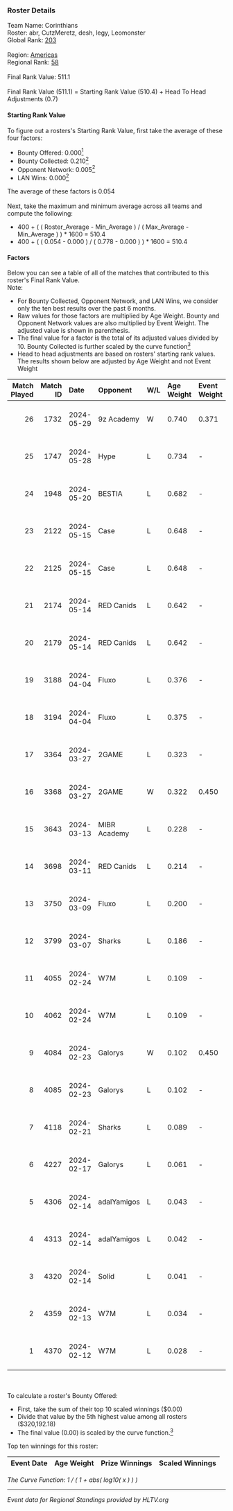 ### Roster Details<br />
Team Name: Corinthians<br />
Roster: abr, CutzMeretz, desh, legy, Leomonster<br />
Global Rank: [203](../standings_global.md)<br />
<br />
Region: [Americas]( ../standings_americas.md)<br />
Regional Rank: [58]( ../standings_americas.md)<br />
<br />
Final Rank Value:  511.1<br />
<br />
Final Rank Value (511.1) = Starting Rank Value (510.4) + Head To Head Adjustments (0.7)<br />

#### Starting Rank Value<br />
To figure out a rosters's Starting Rank Value, first take the average of these four factors:<br />
- Bounty Offered: 0.000[<sup>1</sup>](#table2)
- Bounty Collected: 0.210[<sup>2</sup>](#table1)
- Opponent Network: 0.005[<sup>2</sup>](#table1)
- LAN Wins: 0.000[<sup>2</sup>](#table1)

The average of these factors is 0.054<br />
<br />
Next, take the maximum and minimum average across all teams and compute the following:<br />
- 400 + ( ( Roster_Average - Min_Average ) / ( Max_Average - Min_Average ) ) * 1600 = 510.4
- 400 + ( ( 0.054 - 0.000 ) / ( 0.778 - 0.000 ) ) * 1600 = 510.4


#### Factors<br />
Below you can see a table of all of the matches that contributed to this roster's Final Rank Value.<br />
Note:<br />

- For Bounty Collected, Opponent Network, and LAN Wins, we consider only the ten best results over the past 6 months.
- Raw values for those factors are multiplied by Age Weight. Bounty and Opponent Network values are also multiplied by Event Weight. The adjusted value is shown in parenthesis.
- The final value for a factor is the total of its adjusted values divided by 10. Bounty Collected is further scaled by the curve function[<sup>3</sup>](#curveFunction)
- Head to head adjustments are based on rosters' starting rank values. The results shown below are adjusted by Age Weight and not Event Weight
<span id="table1"></span><br />


| Match Played | Match ID | Date       | Opponent     | W/L | Age Weight | Event Weight | Bounty Collected | Opponent Network | LAN Wins  | H2H Adj. | Roster                                  |
| -: | -: | :- | :- | :- | :- | :- | :- | :- | :- | -: | :- |
|           26 |     1732 | 2024-05-29 | 9z Academy   | W   | 0.740      | 0.371        | 0.000 (0.000)    | 0.067 (0.018)    | 0 (0.000) |    11.63 | abr, CutzMeretz, desh, legy, Leomonster |
|           25 |     1747 | 2024-05-28 | Hype         | L   | 0.734      | -            | -                | -                | -         |    -2.52 | abr, CutzMeretz, desh, legy, Leomonster |
|           24 |     1948 | 2024-05-20 | BESTIA       | L   | 0.682      | -            | -                | -                | -         |    -1.32 | abr, CutzMeretz, desh, legy, Leomonster |
|           23 |     2122 | 2024-05-15 | Case         | L   | 0.648      | -            | -                | -                | -         |    -2.09 | abr, CutzMeretz, desh, legy, Leomonster |
|           22 |     2125 | 2024-05-15 | Case         | L   | 0.648      | -            | -                | -                | -         |    -2.13 | abr, CutzMeretz, desh, legy, Leomonster |
|           21 |     2174 | 2024-05-14 | RED Canids   | L   | 0.642      | -            | -                | -                | -         |    -0.72 | abr, CutzMeretz, desh, legy, Leomonster |
|           20 |     2179 | 2024-05-14 | RED Canids   | L   | 0.642      | -            | -                | -                | -         |    -0.73 | abr, CutzMeretz, desh, legy, Leomonster |
|           19 |     3188 | 2024-04-04 | Fluxo        | L   | 0.376      | -            | -                | -                | -         |    -0.55 | abr, CutzMeretz, desh, legy, Leomonster |
|           18 |     3194 | 2024-04-04 | Fluxo        | L   | 0.375      | -            | -                | -                | -         |    -0.55 | abr, CutzMeretz, desh, legy, Leomonster |
|           17 |     3364 | 2024-03-27 | 2GAME        | L   | 0.323      | -            | -                | -                | -         |    -2.92 | abr, CutzMeretz, desh, legy, Leomonster |
|           16 |     3368 | 2024-03-27 | 2GAME        | W   | 0.322      | 0.450        | 0.002 (0.000)    | 0.049 (0.007)    | 0 (0.000) |     7.37 | abr, CutzMeretz, desh, legy, Leomonster |
|           15 |     3643 | 2024-03-13 | MIBR Academy | L   | 0.228      | -            | -                | -                | -         |    -3.61 | abr, CutzMeretz, desh, legy, Leomonster |
|           14 |     3698 | 2024-03-11 | RED Canids   | L   | 0.214      | -            | -                | -                | -         |    -0.28 | abr, CutzMeretz, desh, legy, Leomonster |
|           13 |     3750 | 2024-03-09 | Fluxo        | L   | 0.200      | -            | -                | -                | -         |    -0.30 | abr, CutzMeretz, desh, legy, Leomonster |
|           12 |     3799 | 2024-03-07 | Sharks       | L   | 0.186      | -            | -                | -                | -         |    -0.40 | abr, CutzMeretz, desh, legy, Leomonster |
|           11 |     4055 | 2024-02-24 | W7M          | L   | 0.109      | -            | -                | -                | -         |    -0.47 | abr, CutzMeretz, desh, legy, Leomonster |
|           10 |     4062 | 2024-02-24 | W7M          | L   | 0.109      | -            | -                | -                | -         |    -0.47 | abr, CutzMeretz, desh, legy, Leomonster |
|            9 |     4084 | 2024-02-23 | Galorys      | W   | 0.102      | 0.450        | 0.030 (0.001)    | 0.530 (0.024)    | 0 (0.000) |     2.90 | abr, CutzMeretz, desh, legy, Leomonster |
|            8 |     4085 | 2024-02-23 | Galorys      | L   | 0.102      | -            | -                | -                | -         |    -0.33 | abr, CutzMeretz, desh, legy, Leomonster |
|            7 |     4118 | 2024-02-21 | Sharks       | L   | 0.089      | -            | -                | -                | -         |    -0.20 | abr, CutzMeretz, desh, legy, Leomonster |
|            6 |     4227 | 2024-02-17 | Galorys      | L   | 0.061      | -            | -                | -                | -         |    -0.19 | abr, CutzMeretz, desh, legy, Leomonster |
|            5 |     4306 | 2024-02-14 | adalYamigos  | L   | 0.043      | -            | -                | -                | -         |    -0.54 | abr, CutzMeretz, desh, legy, Leomonster |
|            4 |     4313 | 2024-02-14 | adalYamigos  | L   | 0.042      | -            | -                | -                | -         |    -0.54 | abr, CutzMeretz, desh, legy, Leomonster |
|            3 |     4320 | 2024-02-14 | Solid        | L   | 0.041      | -            | -                | -                | -         |    -0.13 | abr, CutzMeretz, desh, legy, Leomonster |
|            2 |     4359 | 2024-02-13 | W7M          | L   | 0.034      | -            | -                | -                | -         |    -0.14 | abr, CutzMeretz, desh, legy, Leomonster |
|            1 |     4370 | 2024-02-12 | W7M          | L   | 0.028      | -            | -                | -                | -         |    -0.12 | abr, CutzMeretz, desh, legy, Leomonster |

<br />
<span id="table2"></span><br />
To calculate a roster's Bounty Offered:<br />

- First, take the sum of their top 10 scaled winnings ($0.00)
- Divide that value by the 5th highest value among all rosters ($320,192.18)
- The final value (0.00) is scaled by the curve function.[<sup>3</sup>](#curveFunction)

Top ten winnings for this roster:<br />

| Event Date | Age Weight | Prize Winnings | Scaled Winnings |
| :- | -: | :- | :- |


<span id="curveFunction"></span>_The Curve Function: 1 / ( 1 + abs( log10( x ) ) )_<br />

---
_Event data for Regional Standings provided by HLTV.org_<br />

